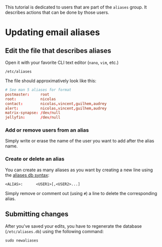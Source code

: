 This tutorial is dedicated to users that are part of the `aliases` group. It describes actions that can be done by those users.

# Updating email aliases

## Edit the file that describes aliases

Open it with your favorite CLI text editor (`nano`, `vim`, etc.)

```
/etc/aliases
```

The file should approximatively look like this:

```conf
# See man 5 aliases for format
postmaster:     root
root:           nicolas
contact:        nicolas,vincent,guilhem,audrey
alert:          nicolas,vincent,guilhem,audrey
matrix-synapse: /dev/null
jellyfin:       /dev/null
```

### Add or remove users from an alias

Simply write or erase the name of the user you want to add after the alias name.

### Create or delete an alias

You can create as many aliases as you want by creating a new line using the [aliases db syntax][1]:

```
<ALIAS>:      <USER1>[,<USER2>...]
```

Simply remove or comment out (using `#`) a line to delete the corresponding alias.

## Submitting changes

After you've saved your edits, you have to regenerate the database (`/etc/aliases.db`) using the following command:

```
sudo newaliases
```

[1]: http://www.postfix.org/aliases.5.html